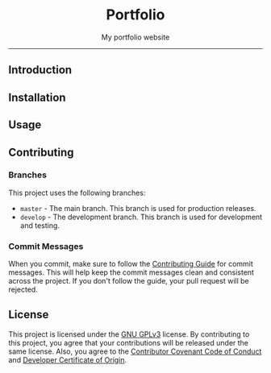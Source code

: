 <div align="center">
    <h1>Portfolio</h1>
    <p>My portfolio website</p>
</div>

---

## Introduction

## Installation

## Usage

## Contributing

### Branches

This project uses the following branches:

- `master` - The main branch. This branch is used for production releases.
- `develop` - The development branch. This branch is used for development and testing.

### Commit Messages

When you commit, make sure to follow the [Contributing Guide](CONTRIBUTING.md) for commit messages. This will help keep the commit messages clean and consistent across the project. If you don't follow the guide, your pull request will be rejected.

## License

This project is licensed under the [GNU GPLv3](LICENSE) license. By contributing to this project, you agree that your contributions will be released under the same license. Also, you agree to the [Contributor Covenant Code of Conduct](CODE_OF_CONDUCT.md) and [Developer Certificate of Origin](DCO.md).
